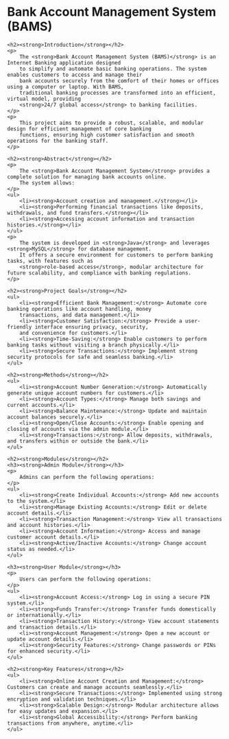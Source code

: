 
<!DOCTYPE html>
<html lang="en">
<head>
    <meta charset="UTF-8">
    <meta name="viewport" content="width=device-width, initial-scale=1.0">
    <title>Bank Account Management System (BAMS) - README</title>
</head>
<body>
    <h1><strong>Bank Account Management System (BAMS)</strong></h1>

    <h2><strong>Introduction</strong></h2>
    <p>
        The <strong>Bank Account Management System (BAMS)</strong> is an Internet Banking application designed 
        to simplify and automate basic banking operations. The system enables customers to access and manage their 
        bank accounts securely from the comfort of their homes or offices using a computer or laptop. With BAMS, 
        traditional banking processes are transformed into an efficient, virtual model, providing 
        <strong>24/7 global access</strong> to banking facilities.
    </p>
    <p>
        This project aims to provide a robust, scalable, and modular design for efficient management of core banking 
        functions, ensuring high customer satisfaction and smooth operations for the banking staff.
    </p>

    <h2><strong>Abstract</strong></h2>
    <p>
        The <strong>Bank Account Management System</strong> provides a complete solution for managing bank accounts online. 
        The system allows:
    </p>
    <ul>
        <li><strong>Account creation and management.</strong></li>
        <li><strong>Performing financial transactions like deposits, withdrawals, and fund transfers.</strong></li>
        <li><strong>Accessing account information and transaction histories.</strong></li>
    </ul>
    <p>
        The system is developed in <strong>Java</strong> and leverages <strong>MySQL</strong> for database management. 
        It offers a secure environment for customers to perform banking tasks, with features such as 
        <strong>role-based access</strong>, modular architecture for future scalability, and compliance with banking regulations.
    </p>

    <h2><strong>Project Goals</strong></h2>
    <ul>
        <li><strong>Efficient Bank Management:</strong> Automate core banking operations like account handling, money 
        transactions, and data management.</li>
        <li><strong>Customer Satisfaction:</strong> Provide a user-friendly interface ensuring privacy, security, 
        and convenience for customers.</li>
        <li><strong>Time-Saving:</strong> Enable customers to perform banking tasks without visiting a branch physically.</li>
        <li><strong>Secure Transactions:</strong> Implement strong security protocols for safe and seamless banking.</li>
    </ul>

    <h2><strong>Methods</strong></h2>
    <ul>
        <li><strong>Account Number Generation:</strong> Automatically generate unique account numbers for customers.</li>
        <li><strong>Account Types:</strong> Manage both savings and current accounts.</li>
        <li><strong>Balance Maintenance:</strong> Update and maintain account balances securely.</li>
        <li><strong>Open/Close Accounts:</strong> Enable opening and closing of accounts via the admin module.</li>
        <li><strong>Transactions:</strong> Allow deposits, withdrawals, and transfers within or outside the bank.</li>
    </ul>

    <h2><strong>Modules</strong></h2>
    <h3><strong>Admin Module</strong></h3>
    <p>
        Admins can perform the following operations:
    </p>
    <ul>
        <li><strong>Create Individual Accounts:</strong> Add new accounts to the system.</li>
        <li><strong>Manage Existing Accounts:</strong> Edit or delete account details.</li>
        <li><strong>Transaction Management:</strong> View all transactions and account histories.</li>
        <li><strong>Account Information:</strong> Access and manage customer account details.</li>
        <li><strong>Active/Inactive Accounts:</strong> Change account status as needed.</li>
    </ul>

    <h3><strong>User Module</strong></h3>
    <p>
        Users can perform the following operations:
    </p>
    <ul>
        <li><strong>Account Access:</strong> Log in using a secure PIN system.</li>
        <li><strong>Funds Transfer:</strong> Transfer funds domestically or internationally.</li>
        <li><strong>Transaction History:</strong> View account statements and transaction details.</li>
        <li><strong>Account Management:</strong> Open a new account or update account details.</li>
        <li><strong>Security Features:</strong> Change passwords or PINs for enhanced security.</li>
    </ul>

    <h2><strong>Key Features</strong></h2>
    <ul>
        <li><strong>Online Account Creation and Management:</strong> Customers can create and manage accounts seamlessly.</li>
        <li><strong>Secure Transactions:</strong> Implemented using strong encryption and validation techniques.</li>
        <li><strong>Scalable Design:</strong> Modular architecture allows for easy updates and expansion.</li>
        <li><strong>Global Accessibility:</strong> Perform banking transactions from anywhere, anytime.</li>
    </ul>
</body>
</html>
